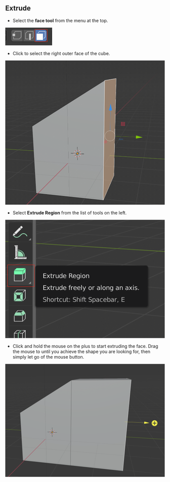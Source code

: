 ## Extrude

+ Select the **face tool** from the menu at the top.

![Herramienta de la cara](images/blender-face-tool.png)

+ Click to select the right outer face of the cube.

![Select the right face](images/blender-select-right-face.png)

+ Select **Extrude Region** from the list of tools on the left. 

![Extrude tools](images/blender-extrude-tool.png)

+ Click and hold the mouse on the plus to start extruding the face. Drag the mouse to until you achieve the shape you are looking for, then simply let go of the mouse button.

![Extrude tools](images/blender-drag-right-face.png)